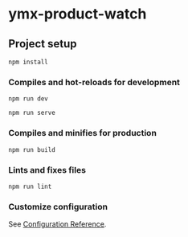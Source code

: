 # ymx-product-watch

## Project setup
```
npm install
```

### Compiles and hot-reloads for development
```
npm run dev
```
```
npm run serve
```

### Compiles and minifies for production
```
npm run build
```

### Lints and fixes files
```
npm run lint
```

### Customize configuration
See [Configuration Reference](https://cli.vuejs.org/config/).
